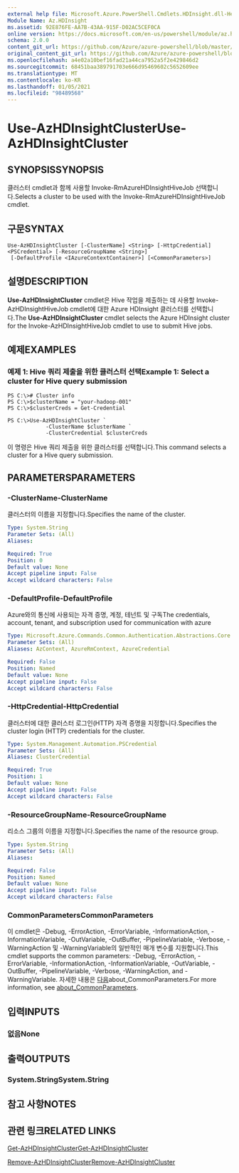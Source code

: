 ```yaml
---
external help file: Microsoft.Azure.PowerShell.Cmdlets.HDInsight.dll-Help.xml
Module Name: Az.HDInsight
ms.assetid: 92E876FE-AA7B-43AA-915F-D02AC5CEF0CA
online version: https://docs.microsoft.com/en-us/powershell/module/az.hdinsight/use-azhdinsightcluster
schema: 2.0.0
content_git_url: https://github.com/Azure/azure-powershell/blob/master/src/HDInsight/HDInsight/help/Use-AzHDInsightCluster.md
original_content_git_url: https://github.com/Azure/azure-powershell/blob/master/src/HDInsight/HDInsight/help/Use-AzHDInsightCluster.md
ms.openlocfilehash: a4e02a10bef16fad21a44ca7952a5f2e429846d2
ms.sourcegitcommit: 68451baa389791703e666d95469602c5652609ee
ms.translationtype: MT
ms.contentlocale: ko-KR
ms.lasthandoff: 01/05/2021
ms.locfileid: "98489568"
---
```

# <span data-ttu-id="9aa7e-101">Use-AzHDInsightCluster</span><span class="sxs-lookup"><span data-stu-id="9aa7e-101">Use-AzHDInsightCluster</span></span>

## <span data-ttu-id="9aa7e-102">SYNOPSIS</span><span class="sxs-lookup"><span data-stu-id="9aa7e-102">SYNOPSIS</span></span>
<span data-ttu-id="9aa7e-103">클러스터 cmdlet과 함께 사용할 Invoke-RmAzureHDInsightHiveJob 선택합니다.</span><span class="sxs-lookup"><span data-stu-id="9aa7e-103">Selects a cluster to be used with the Invoke-RmAzureHDInsightHiveJob cmdlet.</span></span>

## <span data-ttu-id="9aa7e-104">구문</span><span class="sxs-lookup"><span data-stu-id="9aa7e-104">SYNTAX</span></span>

```
Use-AzHDInsightCluster [-ClusterName] <String> [-HttpCredential] <PSCredential> [-ResourceGroupName <String>]
 [-DefaultProfile <IAzureContextContainer>] [<CommonParameters>]
```

## <span data-ttu-id="9aa7e-105">설명</span><span class="sxs-lookup"><span data-stu-id="9aa7e-105">DESCRIPTION</span></span>
<span data-ttu-id="9aa7e-106">**Use-AzHDInsightCluster** cmdlet은 Hive 작업을 제출하는 데 사용할 Invoke-AzHDInsightHiveJob cmdlet에 대한 Azure HDInsight 클러스터를 선택합니다.</span><span class="sxs-lookup"><span data-stu-id="9aa7e-106">The **Use-AzHDInsightCluster** cmdlet selects the Azure HDInsight cluster for the Invoke-AzHDInsightHiveJob cmdlet to use to submit Hive jobs.</span></span>

## <span data-ttu-id="9aa7e-107">예제</span><span class="sxs-lookup"><span data-stu-id="9aa7e-107">EXAMPLES</span></span>

### <span data-ttu-id="9aa7e-108">예제 1: Hive 쿼리 제출을 위한 클러스터 선택</span><span class="sxs-lookup"><span data-stu-id="9aa7e-108">Example 1: Select a cluster for Hive query submission</span></span>
```
PS C:\># Cluster info
PS C:\>$clusterName = "your-hadoop-001"
PS C:\>$clusterCreds = Get-Credential

PS C:\>Use-AzHDInsightCluster `
            -ClusterName $clusterName `
            -ClusterCredential $clusterCreds
```

<span data-ttu-id="9aa7e-109">이 명령은 Hive 쿼리 제출을 위한 클러스터를 선택합니다.</span><span class="sxs-lookup"><span data-stu-id="9aa7e-109">This command selects a cluster for a Hive query submission.</span></span>

## <span data-ttu-id="9aa7e-110">PARAMETERS</span><span class="sxs-lookup"><span data-stu-id="9aa7e-110">PARAMETERS</span></span>

### <span data-ttu-id="9aa7e-111">-ClusterName</span><span class="sxs-lookup"><span data-stu-id="9aa7e-111">-ClusterName</span></span>
<span data-ttu-id="9aa7e-112">클러스터의 이름을 지정합니다.</span><span class="sxs-lookup"><span data-stu-id="9aa7e-112">Specifies the name of the cluster.</span></span>

```yaml
Type: System.String
Parameter Sets: (All)
Aliases:

Required: True
Position: 0
Default value: None
Accept pipeline input: False
Accept wildcard characters: False
```

### <span data-ttu-id="9aa7e-113">-DefaultProfile</span><span class="sxs-lookup"><span data-stu-id="9aa7e-113">-DefaultProfile</span></span>
<span data-ttu-id="9aa7e-114">Azure와의 통신에 사용되는 자격 증명, 계정, 테넌트 및 구독</span><span class="sxs-lookup"><span data-stu-id="9aa7e-114">The credentials, account, tenant, and subscription used for communication with azure</span></span>

```yaml
Type: Microsoft.Azure.Commands.Common.Authentication.Abstractions.Core.IAzureContextContainer
Parameter Sets: (All)
Aliases: AzContext, AzureRmContext, AzureCredential

Required: False
Position: Named
Default value: None
Accept pipeline input: False
Accept wildcard characters: False
```

### <span data-ttu-id="9aa7e-115">-HttpCredential</span><span class="sxs-lookup"><span data-stu-id="9aa7e-115">-HttpCredential</span></span>
<span data-ttu-id="9aa7e-116">클러스터에 대한 클러스터 로그인(HTTP) 자격 증명을 지정합니다.</span><span class="sxs-lookup"><span data-stu-id="9aa7e-116">Specifies the cluster login (HTTP) credentials for the cluster.</span></span>

```yaml
Type: System.Management.Automation.PSCredential
Parameter Sets: (All)
Aliases: ClusterCredential

Required: True
Position: 1
Default value: None
Accept pipeline input: False
Accept wildcard characters: False
```

### <span data-ttu-id="9aa7e-117">-ResourceGroupName</span><span class="sxs-lookup"><span data-stu-id="9aa7e-117">-ResourceGroupName</span></span>
<span data-ttu-id="9aa7e-118">리소스 그룹의 이름을 지정합니다.</span><span class="sxs-lookup"><span data-stu-id="9aa7e-118">Specifies the name of the resource group.</span></span>

```yaml
Type: System.String
Parameter Sets: (All)
Aliases:

Required: False
Position: Named
Default value: None
Accept pipeline input: False
Accept wildcard characters: False
```

### <span data-ttu-id="9aa7e-119">CommonParameters</span><span class="sxs-lookup"><span data-stu-id="9aa7e-119">CommonParameters</span></span>
<span data-ttu-id="9aa7e-120">이 cmdlet은 -Debug, -ErrorAction, -ErrorVariable, -InformationAction, -InformationVariable, -OutVariable, -OutBuffer, -PipelineVariable, -Verbose, -WarningAction 및 -WarningVariable의 일반적인 매개 변수를 지원합니다.</span><span class="sxs-lookup"><span data-stu-id="9aa7e-120">This cmdlet supports the common parameters: -Debug, -ErrorAction, -ErrorVariable, -InformationAction, -InformationVariable, -OutVariable, -OutBuffer, -PipelineVariable, -Verbose, -WarningAction, and -WarningVariable.</span></span> <span data-ttu-id="9aa7e-121">자세한 내용은 [다음](http://go.microsoft.com/fwlink/?LinkID=113216)about_CommonParameters.</span><span class="sxs-lookup"><span data-stu-id="9aa7e-121">For more information, see [about_CommonParameters](http://go.microsoft.com/fwlink/?LinkID=113216).</span></span>

## <span data-ttu-id="9aa7e-122">입력</span><span class="sxs-lookup"><span data-stu-id="9aa7e-122">INPUTS</span></span>

### <span data-ttu-id="9aa7e-123">없음</span><span class="sxs-lookup"><span data-stu-id="9aa7e-123">None</span></span>

## <span data-ttu-id="9aa7e-124">출력</span><span class="sxs-lookup"><span data-stu-id="9aa7e-124">OUTPUTS</span></span>

### <span data-ttu-id="9aa7e-125">System.String</span><span class="sxs-lookup"><span data-stu-id="9aa7e-125">System.String</span></span>

## <span data-ttu-id="9aa7e-126">참고 사항</span><span class="sxs-lookup"><span data-stu-id="9aa7e-126">NOTES</span></span>

## <span data-ttu-id="9aa7e-127">관련 링크</span><span class="sxs-lookup"><span data-stu-id="9aa7e-127">RELATED LINKS</span></span>

[<span data-ttu-id="9aa7e-128">Get-AzHDInsightCluster</span><span class="sxs-lookup"><span data-stu-id="9aa7e-128">Get-AzHDInsightCluster</span></span>](./Get-AzHDInsightCluster.md)

[<span data-ttu-id="9aa7e-129">Remove-AzHDInsightCluster</span><span class="sxs-lookup"><span data-stu-id="9aa7e-129">Remove-AzHDInsightCluster</span></span>](./Remove-AzHDInsightCluster.md)


